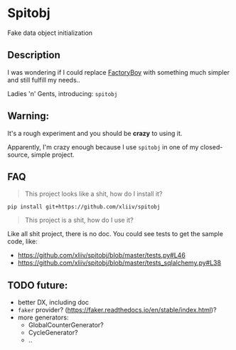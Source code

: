 # Spitobj

Fake data object initialization


## Description

I was wondering if I could replace
[FactoryBoy](https://github.com/FactoryBoy/factory_boy) with something much
simpler and still fulfill my needs..

Ladies 'n' Gents, introducing: `spitobj`


## Warning:
It's a rough experiment and you should be **crazy** to using it.

Apparently, I'm crazy enough because I use `spitobj` in one of my
closed-source, simple project.


## FAQ

> This project looks like a shit, how do I install it?

`pip install git+https://github.com/xliiv/spitobj`

> This project is a shit, how do I use it?

Like all shit project, there is no doc.
You could see tests to get the sample code, like:

* https://github.com/xliiv/spitobj/blob/master/tests.py#L46
* https://github.com/xliiv/spitobj/blob/master/tests_sqlalchemy.py#L38

## TODO future:
* better DX, including doc
* `faker` provider? (https://faker.readthedocs.io/en/stable/index.html)?
* more generators:
    * GlobalCounterGenerator?
    * CycleGenerator?
    * ..
